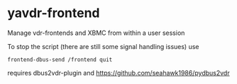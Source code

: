 yavdr-frontend
=============

Manage vdr-frontends and XBMC from within a user session

To stop the script (there are still some signal handling issues) use

```
frontend-dbus-send /frontend quit
```

requires dbus2vdr-plugin and https://github.com/seahawk1986/pydbus2vdr
